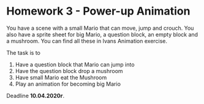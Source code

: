 # Homework 3 - Power-up Animation

You have a scene with a small Mario that can move, jump and crouch.
You also have a sprite sheet for big Mario, a question block, an empty block and a mushroom.
You can find all these in Ivans Animation exercise.

The task is to  

1) Have a question block that Mario can jump into<br>
2) Have the question block drop a mushroom<br>
3) Have small Mario eat the Mushroom<br>
4) Play an animation for becoming big Mario<br>

Deadline **10.04.2020г**.